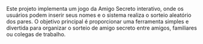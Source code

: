 Este projeto implementa um jogo da Amigo Secreto interativo, onde os usuários podem inserir seus nomes e o sistema realiza o sorteio aleatório dos pares. O objetivo principal é proporcionar uma ferramenta simples e divertida para organizar o sorteio de amigo secreto entre amigos, familiares ou colegas de trabalho.
